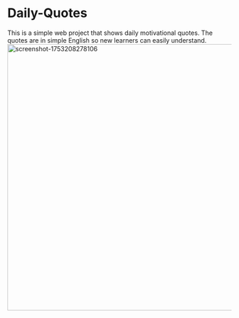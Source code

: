 # Daily-Quotes
This is a simple web project that shows daily motivational quotes. The quotes are in simple English so new learners can easily understand.
<img width="1910" height="599" alt="screenshot-1753208278106" src="https://github.com/user-attachments/assets/15d8df72-b5d5-4f05-9e7c-ab6a06045a97" />

